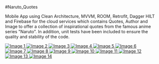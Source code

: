 #Naruto_Quotes

Mobile App using Clean Architecture, MVVM, ROOM, Retrofit, Dagger HILT and Firebase for the cloud services which contains Quotes, Author and Image to offer a collection of inspirational quotes from the famous anime series "Naruto". In addition, unit tests have been included to ensure the quality and stability of the code.

<p align="start">
<a href="https://github.com/BrianVianaC7/Naruto_Quotes">
    <img src="https://github.com/BrianVianaC7/Naruto_Quotes/assets/120147778/f9219cf5-f37b-456a-8c44-0fa65cc60418" alt="Image 1">
    <img src="https://github.com/BrianVianaC7/Naruto_Quotes/assets/120147778/dd916f9e-1c92-4e07-aedb-61efad8c764b" alt="Image 2">
    <img src="https://github.com/BrianVianaC7/Naruto_Quotes/assets/120147778/5fc22ed3-3cc7-4dba-a552-cbd235472b53" alt="Image 3">
    <img src="https://github.com/BrianVianaC7/Naruto_Quotes/assets/120147778/48e221e7-a046-49fd-a269-38a1108d2aad" alt="Image 4">
    <img src="https://github.com/BrianVianaC7/Naruto_Quotes/assets/120147778/0ab04edd-ce25-42b5-b3c3-af3b4900a56b" alt="Image 5">
    <img src="https://github.com/BrianVianaC7/Naruto_Quotes/assets/120147778/d674808c-3112-46e5-84d4-d67c06e6025f" alt="Image 6">
    <img src="https://github.com/BrianVianaC7/Naruto_Quotes/assets/120147778/30ec7749-133a-485f-bd02-d550e1ae8322" alt="Image 7">
    <img src="https://github.com/BrianVianaC7/Naruto_Quotes/assets/120147778/115dcdbc-1b8d-4093-8e26-da46733fa2c4" alt="Image 8">
    <img src="https://github.com/BrianVianaC7/Naruto_Quotes/assets/120147778/b7cf5abe-2e09-4575-a917-3916efe54ba4" alt="Image 9">
    <img src="https://github.com/BrianVianaC7/Naruto_Quotes/assets/120147778/3c86f613-27a6-400a-bd1d-7eb057a70b8c" alt="Image 10">
    <img src="https://github.com/BrianVianaC7/Naruto_Quotes/assets/120147778/179b1e13-d38e-4ccf-a74d-6bb74c3b1bdd" alt="Image 11">
    <img src="https://github.com/BrianVianaC7/Naruto_Quotes/assets/120147778/2abf27e9-754d-4065-b5b2-c15d315a6d9b" alt="Image 12">
    <img src="https://github.com/BrianVianaC7/Naruto_Quotes/assets/120147778/b6f7b942-3562-49cf-bbdb-da5a721f41a4" alt="Image 13">
    <img src="https://github.com/BrianVianaC7/Naruto_Quotes/assets/120147778/9b61be90-9e03-4af8-bd42-73dc867fd834" alt="Image 14">
</a>
</p>

